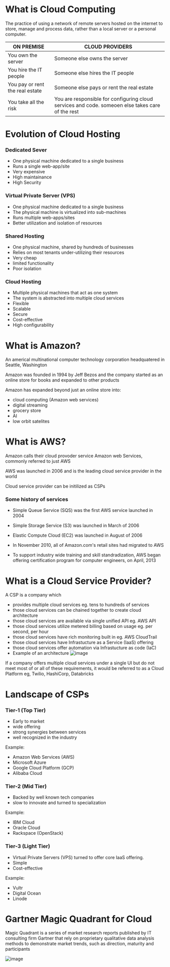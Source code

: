 # What is Cloud Computing

The practice of using a network of remote servers hosted on the internet to store,
manage and process data, rather than a local server or a personal computer.

|ON PREMISE|CLOUD PROVIDERS|
|---|---|
|You own the server|Someone else owns the server|
|You hire the IT people|Someone else hires the IT people|
|You pay or rent the real estate|Someone else pays or rent the real estate|
|You take all the risk|You are responsible for configuring cloud services and code. someoen else takes care of the rest|

# Evolution of Cloud Hosting

### Dedicated Sever

- One physical machine dedicated to a single business
- Runs a single web-app/site
- Very expensive
- High maintainance
- High Security

### Virtual Private Server (VPS)

- One physical machine dedicated to a single business
- The physical machine is virtualized into sub-machines
- Runs multiple web-apps/sites
- Better utilization and isolation of resources

### Shared Hosting

- One physical machine, shared by hundreds of businesses
- Relies on most tenants under-utilizing their resources
- Very cheap
- limited functionality
- Poor isolation

### Cloud Hosting

- Multiple physical machines that act as one system
- The system is abstracted into multiple cloud services
- Flexible
- Scalable
- Secure
- Cost-effective
- High configurability

# What is Amazon?

An americal multinational computer technology corporation headquatered
in Seattle, Washington

Amazon was founded in 1994 by Jeff Bezos and the company started as an
online store for books and expanded to other products

Amazon has expanded beyond just an online store into:
- cloud computing (Amazon web services)
- digital streaming
- grocery store
- AI
- low orbit satelites

# What is AWS?

Amazon calls their cloud provoder service Amazon web Services, commonly
referred to just AWS

AWS was launched in 2006 and is the leading cloud service provider in the world

Cloud service provider can be initilized as CSPs

### Some history of services

- Simple Queue Service (SQS) was the first AWS service launched in 2004
- Simple Storage Service (S3) was launched in March of 2006
- Elastic Compute Cloud (EC2) was launched in August of 2006

- In November 2010, all of Amazon.com's retail sites had migrated to AWS
- To support industry wide training and skill standradization, AWS began offering
  certification program for computer engineers, on April, 2013
  
# What is a Cloud Service Provider?

A CSP is a company which 
- provides multiple cloud services eg. tens to hundreds of services
- those cloud services can be chained together to create cloud architecture
- those cloud services are available via single unified API eg. AWS API
- those cloud services utilize metered billing based on usage eg. per second, per hour
- those cloud services have rich monitoring built in eg. AWS CloudTrail
- those cloud services have Infrastucture as a Service (IaaS) offering
- those cloud services offer automation via Infrastucture as code (IaC)
- Example of an architecture
  ![image](https://user-images.githubusercontent.com/71918957/159246801-0a16e0f9-5351-4fdd-827f-ccb0ffd9e85d.png)

If a company offers multiple cloud services under a single UI but do not 
meet most of or all of these requirements, it would be referred to as a 
Cloud Platform eg, Twilio, HashiCorp, Databricks

# Landscape of CSPs

### Tier-1 (Top Tier)

- Early to market 
- wide offering
- strong synergies between services
- well recognized in the industry

Example:
- Amazon Web Services (AWS)
- Microsoft Azure
- Google Cloud Platform (GCP)
- Alibaba Cloud

### Tier-2 (Mid Tier)

- Backed by well known tech companies
- slow to innovate and turned to specialization

Example:
- IBM Cloud
- Oracle Cloud
- Rackspace (OpenStack)

### Tier-3 (Light Tier)

- Virtual Private Servers (VPS) turned to offer core IaaS offering.
- Simple
- Cost-effective

Example:
- Vultr
- Digital Ocean
- Linode

# Gartner Magic Quadrant for Cloud

Magic Quadrant is a series of market research reports published by 
IT consulting firm Gartner that rely on proprietary qualitative data
analysis methods to demonstrate market trends, such as direction, 
maturity and participants

![image](https://user-images.githubusercontent.com/71918957/159248771-f3a89e89-5a09-4cf3-972c-5535e80654ab.png)

